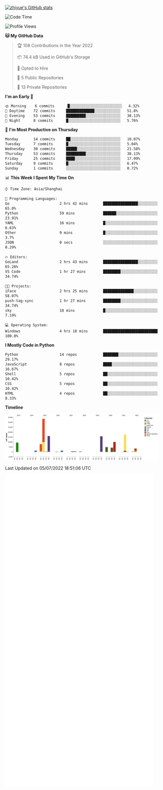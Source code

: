 
[![zhiyue's GitHub stats](https://github-readme-stats.vercel.app/api?username=zhiyue)](https://github.com/anuraghazra/github-readme-stats&&show_icons=true)

<!--START_SECTION:waka-->
![Code Time](http://img.shields.io/badge/Code%20Time-0%20secs-blue)

![Profile Views](http://img.shields.io/badge/Profile%20Views-0-blue)

**🐱 My GitHub Data** 

> 🏆 108 Contributions in the Year 2022
 > 
> 📦 74.4 kB Used in GitHub's Storage 
 > 
> 💼 Opted to Hire
 > 
> 📜 5 Public Repositories 
 > 
> 🔑 13 Private Repositories  
 > 
**I'm an Early 🐤** 

```text
🌞 Morning    6 commits      █░░░░░░░░░░░░░░░░░░░░░░░░   4.32% 
🌆 Daytime    72 commits     █████████████░░░░░░░░░░░░   51.8% 
🌃 Evening    53 commits     █████████░░░░░░░░░░░░░░░░   38.13% 
🌙 Night      8 commits      █░░░░░░░░░░░░░░░░░░░░░░░░   5.76%

```
📅 **I'm Most Productive on Thursday** 

```text
Monday       14 commits     ██░░░░░░░░░░░░░░░░░░░░░░░   10.07% 
Tuesday      7 commits      █░░░░░░░░░░░░░░░░░░░░░░░░   5.04% 
Wednesday    30 commits     █████░░░░░░░░░░░░░░░░░░░░   21.58% 
Thursday     53 commits     █████████░░░░░░░░░░░░░░░░   38.13% 
Friday       25 commits     ████░░░░░░░░░░░░░░░░░░░░░   17.99% 
Saturday     9 commits      █░░░░░░░░░░░░░░░░░░░░░░░░   6.47% 
Sunday       1 commits      ░░░░░░░░░░░░░░░░░░░░░░░░░   0.72%

```


📊 **This Week I Spent My Time On** 

```text
⌚︎ Time Zone: Asia/Shanghai

💬 Programming Languages: 
Go                       2 hrs 42 mins       ████████████████░░░░░░░░░   65.0% 
Python                   59 mins             ██████░░░░░░░░░░░░░░░░░░░   23.91% 
YAML                     16 mins             █░░░░░░░░░░░░░░░░░░░░░░░░   6.63% 
Other                    9 mins              █░░░░░░░░░░░░░░░░░░░░░░░░   3.7% 
JSON                     0 secs              ░░░░░░░░░░░░░░░░░░░░░░░░░   0.29%

🔥 Editors: 
GoLand                   2 hrs 43 mins       ████████████████░░░░░░░░░   65.26% 
VS Code                  1 hr 27 mins        ████████░░░░░░░░░░░░░░░░░   34.74%

🐱‍💻 Projects: 
iFace                    2 hrs 25 mins       ██████████████░░░░░░░░░░░   58.07% 
push-tag-sync            1 hr 27 mins        ████████░░░░░░░░░░░░░░░░░   34.74% 
sky                      18 mins             █░░░░░░░░░░░░░░░░░░░░░░░░   7.19%

💻 Operating System: 
Windows                  4 hrs 10 mins       █████████████████████████   100.0%

```

**I Mostly Code in Python** 

```text
Python                   14 repos            ███████░░░░░░░░░░░░░░░░░░   29.17% 
JavaScript               8 repos             ████░░░░░░░░░░░░░░░░░░░░░   16.67% 
Shell                    5 repos             ██░░░░░░░░░░░░░░░░░░░░░░░   10.42% 
CSS                      5 repos             ██░░░░░░░░░░░░░░░░░░░░░░░   10.42% 
HTML                     4 repos             ██░░░░░░░░░░░░░░░░░░░░░░░   8.33%

```


**Timeline**

![Chart not found](https://raw.githubusercontent.com/zhiyue/zhiyue/main/charts/bar_graph.png) 


 Last Updated on 05/07/2022 18:51:06 UTC
<!--END_SECTION:waka-->

<!-- [![Top Langs](https://github-readme-stats.vercel.app/api/top-langs/?username=zhiyue)](https://github.com/anuraghazra/github-readme-stats) -->

![](./github-metrics.svg)

